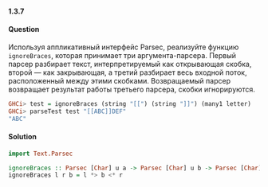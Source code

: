#### 1.3.7
#### Question
Используя аппликативный интерфейс Parsec, реализуйте функцию `ignoreBraces`, которая принимает три аргумента-парсера. Первый парсер разбирает текст, интерпретируемый как открывающая скобка, второй — как закрывающая, а третий разбирает весь входной поток, расположенный между этими скобками. Возвращаемый парсер возвращает результат работы третьего парсера, скобки игнорируются.
```haskell
GHCi> test = ignoreBraces (string "[[") (string "]]") (many1 letter)
GHCi> parseTest test "[[ABC]]DEF"
"ABC"
```
#### Solution
```haskell
import Text.Parsec

ignoreBraces :: Parsec [Char] u a -> Parsec [Char] u b -> Parsec [Char] u c -> Parsec [Char] u c
ignoreBraces l r b = l *> b <* r
```
